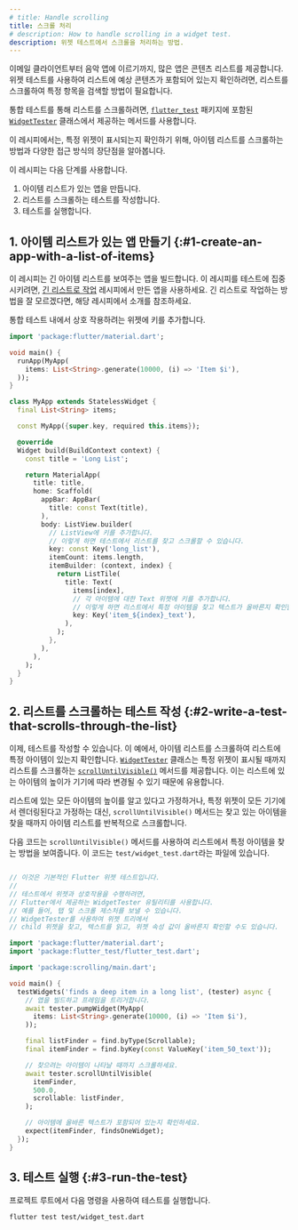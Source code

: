 ```yaml
---
# title: Handle scrolling
title: 스크롤 처리
# description: How to handle scrolling in a widget test.
description: 위젯 테스트에서 스크롤을 처리하는 방법.
---
```


<?code-excerpt path-base="cookbook/testing/widget/scrolling/"?>

이메일 클라이언트부터 음악 앱에 이르기까지, 많은 앱은 콘텐츠 리스트를 제공합니다. 
위젯 테스트를 사용하여 리스트에 예상 콘텐츠가 포함되어 있는지 확인하려면, 
리스트를 스크롤하여 특정 항목을 검색할 방법이 필요합니다.

통합 테스트를 통해 리스트를 스크롤하려면, 
[`flutter_test`][] 패키지에 포함된 [`WidgetTester`][] 클래스에서 제공하는 메서드를 사용합니다.

이 레시피에서는, 특정 위젯이 표시되는지 확인하기 위해, 아이템 리스트를 스크롤하는 방법과 다양한 접근 방식의 장단점을 알아봅니다.

이 레시피는 다음 단계를 사용합니다.

1. 아이템 리스트가 있는 앱을 만듭니다.
2. 리스트를 스크롤하는 테스트를 작성합니다.
3. 테스트를 실행합니다.

## 1. 아이템 리스트가 있는 앱 만들기 {:#1-create-an-app-with-a-list-of-items}

이 레시피는 긴 아이템 리스트를 보여주는 앱을 빌드합니다. 
이 레시피를 테스트에 집중시키려면, [긴 리스트로 작업][Work with long lists] 레시피에서 만든 앱을 사용하세요. 
긴 리스트로 작업하는 방법을 잘 모르겠다면, 해당 레시피에서 소개를 참조하세요.

통합 테스트 내에서 상호 작용하려는 위젯에 키를 추가합니다.

<?code-excerpt "lib/main.dart"?>
```dart
import 'package:flutter/material.dart';

void main() {
  runApp(MyApp(
    items: List<String>.generate(10000, (i) => 'Item $i'),
  ));
}

class MyApp extends StatelessWidget {
  final List<String> items;

  const MyApp({super.key, required this.items});

  @override
  Widget build(BuildContext context) {
    const title = 'Long List';

    return MaterialApp(
      title: title,
      home: Scaffold(
        appBar: AppBar(
          title: const Text(title),
        ),
        body: ListView.builder(
          // ListView에 키를 추가합니다. 
          // 이렇게 하면 테스트에서 리스트를 찾고 스크롤할 수 있습니다.
          key: const Key('long_list'),
          itemCount: items.length,
          itemBuilder: (context, index) {
            return ListTile(
              title: Text(
                items[index],
                // 각 아이템에 대한 Text 위젯에 키를 추가합니다. 
                // 이렇게 하면 리스트에서 특정 아이템을 찾고 텍스트가 올바른지 확인할 수 있습니다.
                key: Key('item_${index}_text'),
              ),
            );
          },
        ),
      ),
    );
  }
}
```


## 2. 리스트를 스크롤하는 테스트 작성 {:#2-write-a-test-that-scrolls-through-the-list}

이제, 테스트를 작성할 수 있습니다. 
이 예에서, 아이템 리스트를 스크롤하여 리스트에 특정 아이템이 있는지 확인합니다. 
[`WidgetTester`][] 클래스는 특정 위젯이 표시될 때까지 리스트를 스크롤하는 
[`scrollUntilVisible()`][] 메서드를 제공합니다. 
이는 리스트에 있는 아이템의 높이가 기기에 따라 변경될 수 있기 때문에 유용합니다.

리스트에 있는 모든 아이템의 높이를 알고 있다고 가정하거나, 
특정 위젯이 모든 기기에서 렌더링된다고 가정하는 대신, 
`scrollUntilVisible()` 메서드는 찾고 있는 아이템을 찾을 때까지 아이템 리스트를 반복적으로 스크롤합니다.

다음 코드는 `scrollUntilVisible()` 메서드를 사용하여 리스트에서 특정 아이템을 찾는 방법을 보여줍니다. 
이 코드는 `test/widget_test.dart`라는 파일에 있습니다.

<?code-excerpt "test/widget_test.dart (ScrollWidgetTest)"?>
```dart

// 이것은 기본적인 Flutter 위젯 테스트입니다.
//
// 테스트에서 위젯과 상호작용을 수행하려면, 
// Flutter에서 제공하는 WidgetTester 유틸리티를 사용합니다. 
// 예를 들어, 탭 및 스크롤 제스처를 보낼 수 있습니다. 
// WidgetTester를 사용하여 위젯 트리에서 
// child 위젯을 찾고, 텍스트를 읽고, 위젯 속성 값이 올바른지 확인할 수도 있습니다.

import 'package:flutter/material.dart';
import 'package:flutter_test/flutter_test.dart';

import 'package:scrolling/main.dart';

void main() {
  testWidgets('finds a deep item in a long list', (tester) async {
    // 앱을 빌드하고 프레임을 트리거합니다.
    await tester.pumpWidget(MyApp(
      items: List<String>.generate(10000, (i) => 'Item $i'),
    ));

    final listFinder = find.byType(Scrollable);
    final itemFinder = find.byKey(const ValueKey('item_50_text'));

    // 찾으려는 아이템이 나타날 때까지 스크롤하세요.
    await tester.scrollUntilVisible(
      itemFinder,
      500.0,
      scrollable: listFinder,
    );

    // 아이템에 올바른 텍스트가 포함되어 있는지 확인하세요.
    expect(itemFinder, findsOneWidget);
  });
}
```

## 3. 테스트 실행 {:#3-run-the-test}

프로젝트 루트에서 다음 명령을 사용하여 테스트를 실행합니다.

```console
flutter test test/widget_test.dart
```

[`flutter_test`]: {{site.api}}/flutter/flutter_test/flutter_test-library.html
[`WidgetTester`]: {{site.api}}/flutter/flutter_test/WidgetTester-class.html
[`ListView.builder`]: {{site.api}}/flutter/widgets/ListView/ListView.builder.html
[`scrollUntilVisible()`]: {{site.api}}/flutter/flutter_test/WidgetController/scrollUntilVisible.html
[Work with long lists]: /cookbook/lists/long-lists
